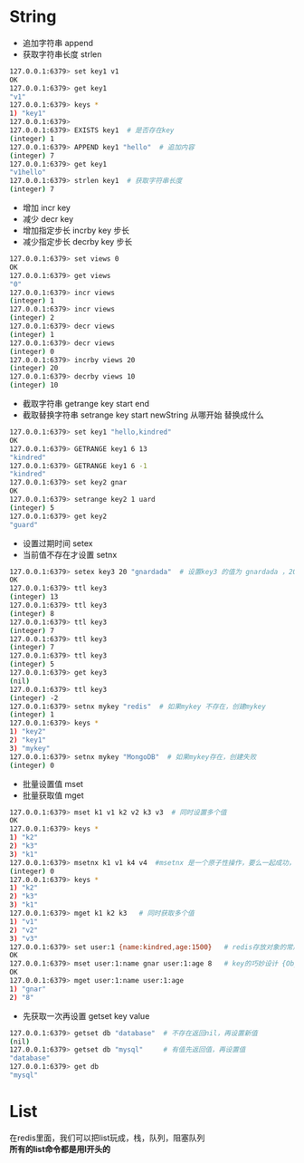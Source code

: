 # String
- 追加字符串 append
- 获取字符串长度 strlen

```bash
127.0.0.1:6379> set key1 v1
OK
127.0.0.1:6379> get key1
"v1"
127.0.0.1:6379> keys *
1) "key1"
127.0.0.1:6379> 
127.0.0.1:6379> EXISTS key1  # 是否存在key
(integer) 1
127.0.0.1:6379> APPEND key1 "hello"  # 追加内容
(integer) 7
127.0.0.1:6379> get key1
"v1hello"
127.0.0.1:6379> strlen key1  # 获取字符串长度
(integer) 7

```

- 增加 incr key
- 减少 decr key
- 增加指定步长 incrby key 步长
- 减少指定步长 decrby key 步长

```bash
127.0.0.1:6379> set views 0
OK
127.0.0.1:6379> get views
"0"
127.0.0.1:6379> incr views
(integer) 1
127.0.0.1:6379> incr views
(integer) 2
127.0.0.1:6379> decr views
(integer) 1
127.0.0.1:6379> decr views
(integer) 0
127.0.0.1:6379> incrby views 20
(integer) 20
127.0.0.1:6379> decrby views 10
(integer) 10
```

- 截取字符串 getrange key start end
- 截取替换字符串 setrange key start newString     从哪开始 替换成什么
```bash
127.0.0.1:6379> set key1 "hello,kindred"
OK
127.0.0.1:6379> GETRANGE key1 6 13
"kindred"
127.0.0.1:6379> GETRANGE key1 6 -1
"kindred"
127.0.0.1:6379> set key2 gnar
OK
127.0.0.1:6379> setrange key2 1 uard
(integer) 5
127.0.0.1:6379> get key2
"guard"
```

- 设置过期时间  setex
- 当前值不存在才设置  setnx

```bash
127.0.0.1:6379> setex key3 20 "gnardada"  # 设置key3 的值为 gnardada ，20秒后过期
OK
127.0.0.1:6379> ttl key3
(integer) 13
127.0.0.1:6379> ttl key3
(integer) 8
127.0.0.1:6379> ttl key3
(integer) 7
127.0.0.1:6379> ttl key3
(integer) 7
127.0.0.1:6379> ttl key3
(integer) 5
127.0.0.1:6379> get key3
(nil)
127.0.0.1:6379> ttl key3
(integer) -2
127.0.0.1:6379> setnx mykey "redis"  # 如果mykey 不存在，创建mykey
(integer) 1
127.0.0.1:6379> keys *
1) "key2"
2) "key1"
3) "mykey"
127.0.0.1:6379> setnx mykey "MongoDB"  # 如果mykey存在，创建失败
(integer) 0
```

- 批量设置值 mset
- 批量获取值 mget
```bash
127.0.0.1:6379> mset k1 v1 k2 v2 k3 v3  # 同时设置多个值
OK
127.0.0.1:6379> keys *
1) "k2"
2) "k3"
3) "k1"
127.0.0.1:6379> msetnx k1 v1 k4 v4  #msetnx 是一个原子性操作，要么一起成功，要么一起失败
(integer) 0
127.0.0.1:6379> keys *
1) "k2"
2) "k3"
3) "k1"
127.0.0.1:6379> mget k1 k2 k3   # 同时获取多个值
1) "v1"
2) "v2"
3) "v3"
127.0.0.1:6379> set user:1 {name:kindred,age:1500}   # redis存放对象的常用方式  存一个json字符串
OK
127.0.0.1:6379> mset user:1:name gnar user:1:age 8   # key的巧妙设计 {ObjectName}:{id}:{filed}
OK
127.0.0.1:6379> mget user:1:name user:1:age
1) "gnar"
2) "8"
```

- 先获取一次再设置 getset key value
```bash
127.0.0.1:6379> getset db "database"  # 不存在返回nil，再设置新值
(nil)
127.0.0.1:6379> getset db "mysql"     # 有值先返回值，再设置值
"database"
127.0.0.1:6379> get db
"mysql"
```

# List
在redis里面，我们可以把list玩成，栈，队列，阻塞队列  
**所有的list命令都是用l开头的**  
